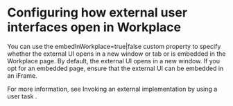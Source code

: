 # Configuring how external user interfaces open in Workplace

You can use the embedInWorkplace=true|false custom property to specify
whether the external UI opens in a new window or tab or is embedded in the Workplace page. By default, the
external UI opens in a new window. If you opt for an embedded page, ensure that the external UI can
be embedded in an iFrame.

For more information, see Invoking an external implementation by using a user task .